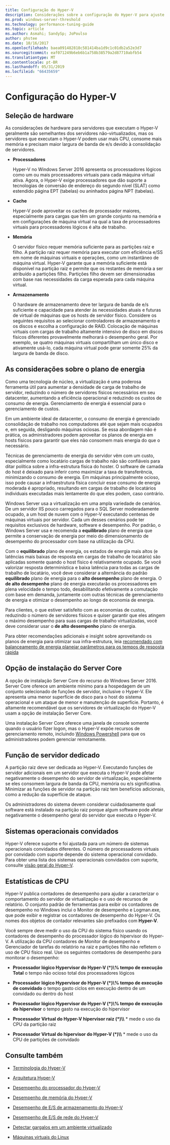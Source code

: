 ```yaml
---
title: Configuração do Hyper-V
description: Considerações sobre a configuração do Hyper-V para ajuste de desempenho
ms.prod: windows-server-threshold
ms.technology: performance-tuning-guide
ms.topic: article
ms.author: Asmahi; SandySp; JoPoulso
author: phstee
ms.date: 10/16/2017
ms.openlocfilehash: baea091482818c581414ba1d9c1c01db2a52e3d7
ms.sourcegitcommit: eaf071249b6eb6b1a758b38579a2d87710abfb54
ms.translationtype: MT
ms.contentlocale: pt-BR
ms.lasthandoff: 05/31/2019
ms.locfileid: "66435659"
---
```

# <a name="hyper-v-configuration"></a>Configuração do Hyper-V

## <a name="hardware-selection"></a>Seleção de hardware

As considerações de hardware para servidores que executam o Hyper-V geralmente são semelhantes dos servidores não-virtualizados, mas os servidores que executam o Hyper-V podem usar mais CPU, consome mais memória e precisam maior largura de banda de e/s devido à consolidação de servidores.

-   **Processadores**

    Hyper-V no Windows Server 2016 apresenta os processadores lógicos como um ou mais processadores virtuais para cada máquina virtual ativa. Agora, o Hyper-V exige processadores que dão suporte a tecnologias de conversão de endereço do segundo nível (SLAT) como estendido página EPT (tabelas) ou aninhados página NPT (tabelas).

-   **Cache**

    Hyper-V pode aproveitar os caches de processador maiores, especialmente para cargas que têm um grande conjunto na memória e em configurações de máquina virtual na qual a taxa de processadores virtuais para processadores lógicos é alta de trabalho.

-   **Memória**

    O servidor físico requer memória suficiente para as partições raiz e filho. A partição raiz requer memória para executar com eficiência e/SS em nome de máquinas virtuais e operações, como um instantâneo de máquina virtual. Hyper-V garante que a memória suficiente está disponível na partição raiz e permite que os restantes de memória a ser atribuído a partições filho. Partições filho devem ser dimensionadas com base nas necessidades da carga esperada para cada máquina virtual.

-   **Armazenamento**

    O hardware de armazenamento deve ter largura de banda de e/s suficiente e capacidade para atender às necessidades atuais e futuras de virtual de máquinas que os hosts de servidor físico. Considere os seguintes requisitos ao selecionar controladores de armazenamento e os discos e escolha a configuração de RAID. Colocação de máquinas virtuais com cargas de trabalho altamente intensivo de disco em discos físicos diferentes provavelmente melhorará o desempenho geral. Por exemplo, se quatro máquinas virtuais compartilham um único disco e ativamente usá-lo, cada máquina virtual pode gerar somente 25% da largura de banda de disco.

## <a name="power-plan-considerations"></a>As considerações sobre o plano de energia

Como uma tecnologia de núcleo, a virtualização é uma poderosa ferramenta útil para aumentar a densidade de carga de trabalho de servidor, reduzindo o número de servidores físicos necessários em seu datacenter, aumentando a eficiência operacional e reduzindo os custos de consumo de energia. Gerenciamento de energia é essencial para o gerenciamento de custos. 

Em um ambiente ideal de datacenter, o consumo de energia é gerenciado consolidação de trabalho nos computadores até que sejam mais ocupados e, em seguida, desligando máquinas ociosas. Se essa abordagem não é prática, os administradores podem aproveitar os planos de energia em hosts físicos para garantir que eles não consomem mais energia do que o necessário. 

Técnicas de gerenciamento de energia do servidor vêm com um custo, especialmente como locatário cargas de trabalho não são confiáveis para ditar política sobre a infra-estrutura física do hoster. O software de camada do host é deixado para inferir como maximizar a taxa de transferência, minimizando o consumo de energia. Em máquinas principalmente ocioso, isso pode causar a infraestrutura física concluir esse consumo de energia moderada é apropriado, resultando em cargas de trabalho de locatários individuais executadas mais lentamente do que eles podem, caso contrário.

Windows Server usa a virtualização em uma ampla variedade de cenários. De um servidor IIS pouco carregados para o SQL Server moderadamente ocupado, a um host de nuvem com o Hyper-V executando centenas de máquinas virtuais por servidor. Cada um desses cenários pode ter requisitos exclusivos de hardware, software e desempenho. Por padrão, o Windows Server usa e recomenda a **equilibrado** plano de energia que permite a conservação de energia por meio do dimensionamento de desempenho do processador com base na utilização da CPU.

Com o **equilibrado** plano de energia, os estados de energia mais altos (e latências mais baixas de resposta em cargas de trabalho de locatário) são aplicadas somente quando o host físico é relativamente ocupado. Se você valorizar resposta determinística e baixa latência para todas as cargas de trabalho de locatário, você deve considerar a alternância do padrão **equilibrado** plano de energia para o **alto desempenho** plano de energia. O **de alto desempenho** plano de energia executarão os processadores em plena velocidade o tempo todo, desabilitando efetivamente a comutação com base em demanda, juntamente com outras técnicas de gerenciamento de energia e otimizar o desempenho ao longo de economia de energia.

Para clientes, o que estiver satisfeito com as economias de custos, reduzindo o número de servidores físicos e quiser garantir que eles atingem o máximo desempenho para suas cargas de trabalho virtualizadas, você deve considerar usar o **de alto desempenho** plano de energia.

Para obter recomendações adicionais e insight sobre aproveitando os planos de energia para otimizar sua infra-estrutura, leia [recomendado com balanceamento de energia planejar parâmetros para os tempos de resposta rápida](../../hardware/power/recommended-balanced-plan-parameters.md)



## <a name="server-core-installation-option"></a>Opção de instalação do Server Core

A opção de instalação Server Core do recurso do Windows Server 2016. Server Core oferece um ambiente mínimo para a hospedagem de um conjunto selecionado de funções de servidor, inclusive o Hyper-V. Ele apresenta uma menor superfície de disco para o host do sistema operacional e um ataque de menor e manutenção de superfície. Portanto, é altamente recomendável que os servidores de virtualização do Hyper-V usam a opção de instalação Server Core.

Uma instalação Server Core oferece uma janela de console somente quando o usuário fizer logon, mas o Hyper-V expõe recursos de gerenciamento remoto, incluindo [Windows Powershell](https://technet.microsoft.com/library/hh848559.aspx) para que os administradores podem gerenciar remotamente.

## <a name="dedicated-server-role"></a>Função de servidor dedicado

A partição raiz deve ser dedicada ao Hyper-V. Executando funções de servidor adicionais em um servidor que executa o Hyper-V pode afetar negativamente o desempenho do servidor de virtualização, especialmente se eles consomem largura de banda da CPU, memória ou e/s significativa. Minimizar as funções de servidor na partição raiz tem benefícios adicionais, como a redução da superfície de ataque.

Os administradores do sistema devem considerar cuidadosamente qual software está instalado na partição raiz porque algum software pode afetar negativamente o desempenho geral do servidor que executa o Hyper-V.

## <a name="guest-operating-systems"></a>Sistemas operacionais convidados

Hyper-V oferece suporte e foi ajustada para um número de sistemas operacionais convidados diferentes. O número de processadores virtuais por convidado com suporte depende do sistema operacional convidado. Para obter uma lista dos sistemas operacionais convidados com suporte, consulte [visão geral do Hyper-V](https://technet.microsoft.com/library/hh831531.aspx).

## <a name="cpu-statistics"></a>Estatísticas de CPU

Hyper-V publica contadores de desempenho para ajudar a caracterizar o comportamento do servidor de virtualização e o uso de recursos de relatório. O conjunto padrão de ferramentas para exibir os contadores de desempenho no Windows inclui o Monitor de desempenho e Logman.exe, que pode exibir e registrar os contadores de desempenho do Hyper-V. Os nomes dos objetos de contador relevantes são prefixados com **Hyper-V**.

Você sempre deve medir o uso da CPU do sistema físico usando os contadores de desempenho do processador lógico do hipervisor do Hyper-V. A utilização da CPU contadores de Monitor de desempenho e Gerenciador de tarefas do relatório na raiz e partições filho não refletem o uso de CPU físico real. Use os seguintes contadores de desempenho para monitorar o desempenho:

- **Processador lógico Hypervisor do Hyper-V (\*)\\% tempo de execução Total** o tempo não ocioso total dos processadores lógicos

- **Processador lógico Hypervisor do Hyper-V (\*)\\% tempo de execução de convidado** o tempo gasto ciclos em execução dentro de um convidado ou dentro do host

- **Processador lógico Hypervisor do Hyper-V (\*)\\% tempo de execução do hipervisor** o tempo gasto na execução do hipervisor

- **Processador Virtual do Hyper-V hipervisor raiz (\*)\\\\** * mede o uso da CPU da partição raiz

- **Processador Virtual do hipervisor do Hyper-V (\*)\\\\** * mede o uso da CPU de partições de convidado


## <a name="see-also"></a>Consulte também

-   [Terminologia do Hyper-V](terminology.md)

-   [Arquitetura Hyper-V](architecture.md)

-   [Desempenho do processador do Hyper-V](processor-performance.md)

-   [Desempenho de memória do Hyper-V](memory-performance.md)

-   [Desempenho de E/S de armazenamento do Hyper-V](storage-io-performance.md)

-   [Desempenho de E/S de rede do Hyper-V](network-io-performance.md)

-   [Detectar gargalos em um ambiente virtualizado](detecting-virtualized-environment-bottlenecks.md)

-   [Máquinas virtuais do Linux](linux-virtual-machine-considerations.md)
